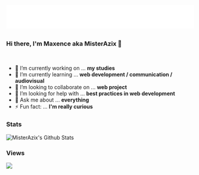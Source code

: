 <h1 align="center">
  <img src="https://raw.githubusercontent.com/MisterAzix/MisterAzix/main/banner_name.svg" alt="Maxence MisterAzix" />
</h1>

### Hi there, I'm Maxence aka MisterAzix 👋

<br>

- 🔭 I’m currently working on ... **my studies**
- 🌱 I’m currently learning ... **web development / communication / audiovisual**
- 👯 I’m looking to collaborate on ... **web project**
- 🤔 I’m looking for help with ... **best practices in web development**
- 💬 Ask me about ... **everything**
- ⚡ Fun fact: ... **I'm really curious**
<!-- - 📫 How to reach me: ... - 😄 Pronouns: ... -->

### Stats

<img alt="MisterAzix's Github Stats" src="https://github-readme-stats.jha-vineet69.vercel.app/api?username=MisterAzix&hide=stars&show_icons=true&hide_border=true&theme=vue-dark"/>

### Views

![](https://komarev.com/ghpvc/?username=MisterAzix&style=flat-square&label=VIEWS&color=41b883)
